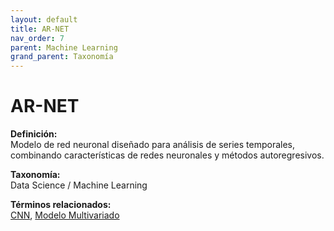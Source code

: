 ```yaml
---
layout: default
title: AR-NET
nav_order: 7
parent: Machine Learning
grand_parent: Taxonomía
---
```


# AR-NET

**Definición:**  
Modelo de red neuronal diseñado para análisis de series temporales, combinando características de redes neuronales y métodos autoregresivos.

**Taxonomía:**  
Data Science / Machine Learning

**Términos relacionados:**  
[CNN](https://maleniski.github.io/diccionario-angl-tec-mx/docs/taxonomia/data-science-/-machine-learning/cnn.html), [Modelo Multivariado](https://maleniski.github.io/diccionario-angl-tec-mx/docs/taxonomia/data-science-/-machine-learning/modelo-multivariado.html)

